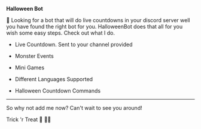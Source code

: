 **__Halloween Bot__**

🎃 Looking for a bot that will do live countdowns in your discord server well you have found the right bot for you. HalloweenBot does that all for you wish some easy steps. Check out what I do.

- Live Countdown. Sent to your channel provided

- Monster Events

- Mini Games

- Different Languages Supported

- Halloween Countdown Commands
-----------------------

So why not add me now? Can't wait to see you around!

Trick 'r Treat 🎃 🍬👻
